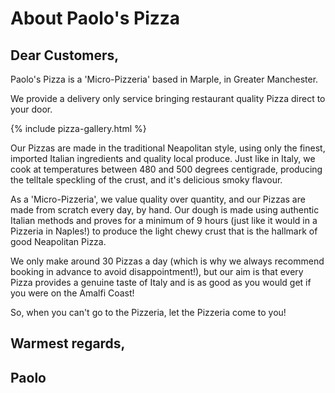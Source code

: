 
<h1 class="font-cursive text-center">About Paolo's Pizza</h1>

<h2 class="font-cursive">Dear Customers,</h2>

Paolo's Pizza is a 'Micro-Pizzeria' based in Marple, in Greater Manchester.

We provide a delivery only service bringing restaurant quality Pizza direct to your door.

{% include pizza-gallery.html %}

Our Pizzas are made in the traditional Neapolitan style, using only the finest, imported Italian ingredients and quality local produce. Just like in Italy, we cook at temperatures between 480 and 500 degrees centigrade, producing the telltale speckling of the crust, and it's delicious smoky flavour.

As a 'Micro-Pizzeria', we value quality over quantity, and our Pizzas are made from scratch every day, by hand. Our dough is made using authentic Italian methods and proves for a minimum of 9 hours (just like it would in a Pizzeria in Naples!) to produce the light chewy crust that is the hallmark of good Neapolitan Pizza.

We only make around 30 Pizzas a day (which is why we always recommend booking in advance to avoid disappointment!), but our aim is that every Pizza provides a genuine taste of Italy and is as good as you would get if you were on the Amalfi Coast!

So, when you can't go to the Pizzeria, let the Pizzeria come to you!

<h2 class="font-cursive">Warmest regards,<h2>
<h2 class="font-cursive text-center">Paolo</h2>